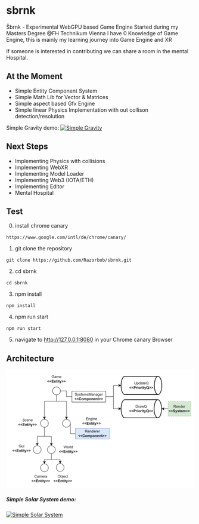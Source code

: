 # sbrnk
Šbrnk - Experimental WebGPU based Game Engine 
Started during my Masters Degree @FH Technikum Vienna
I have 0 Knowledge of Game Engine, this is mainly my learning journey into Game Engine and XR

If someone is interested in contributing we can share a room in the mental Hospital.

## At the Moment
- Simple Entity Component System
- Simple Math Lib for Vector & Matrices
- Simple aspect based Gfx Engine
- Simple linear Physics Implementation with out collison detection/resolution

Simple Gravity demo:
[![Simple Gravity](https://img.youtube.com/vi/oxBx6I5w5JU/0.jpg)](https://youtu.be/oxBx6I5w5JU)

## Next Steps
- Implementing Physics with collisions
- Implementing WebXR 
- Implementing Model Loader
- Implementing Web3 (IOTA/ETH) 
- Implementing Editor 
- Mental Hospital

## Test
0. install chrome canary
```
https://www.google.com/intl/de/chrome/canary/
```
1. git clone the repository
```
git clone https://github.com/Razorbob/sbrnk.git
```
2. cd sbrnk
```
cd sbrnk
```
3. npm install
```
npm install
```
4. npm run start
```
npm run start
```
5. navigate to http://127.0.0.1:8080 in your Chrome canary Browser

## Architecture 

![simple Architecture](https://raw.githubusercontent.com/Razorbob/sbrnk/main/arch1.png)

##### Simple Solar System demo:

[![Simple Solar System](https://img.youtube.com/vi/KVX_eg8-lMs/0.jpg)](https://youtu.be/KVX_eg8-lMs)

